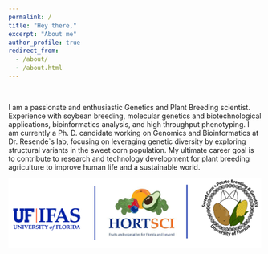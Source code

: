 ```yaml
---
permalink: /
title: "Hey there,"
excerpt: "About me"
author_profile: true
redirect_from: 
  - /about/
  - /about.html
---
```


<br>

I am a passionate   and   enthusiastic   Genetics   and   Plant   Breeding   scientist. Experience with soybean breeding, molecular genetics and biotechnological applications, bioinformatics analysis, and high throughput phenotyping. I am currently a Ph. D. candidate working on Genomics and Bioinformatics at Dr. Resende`s lab, focusing on leveraging genetic diversity by exploring structural variants in the sweet corn population. My ultimate career goal is to contribute to research and technology development for plant breeding agriculture to improve human life and a sustainable world.


![ifas](../assets/images/logos.png)
